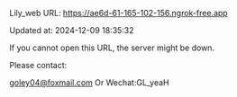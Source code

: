 Lily_web URL: https://ae6d-61-165-102-156.ngrok-free.app

Updated at: 2024-12-09 18:35:32

If you cannot open this URL, the server might be down.

Please contact: 

goley04@foxmail.com Or Wechat:GL_yeaH